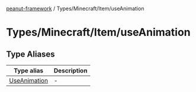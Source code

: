 [peanut-framework](../../../../modules.md) / Types/Minecraft/Item/useAnimation

# Types/Minecraft/Item/useAnimation

## Type Aliases

| Type alias | Description |
| ------ | ------ |
| [UseAnimation](type-aliases/UseAnimation.md) | - |
